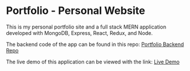 # Portfolio - Personal Website

This is my personal portfolio site and a full stack MERN application developed with MongoDB, Express, React, Redux, and Node.

The backend code of the app can be found in this repo:
[Portfolio Backend Repo](https://github.com/RioterTrov97/portfolio-backend-2021)

The live demo of this application can be viewed with the link:
[Live Demo](https://portfolio-site-2021.web.app/)
